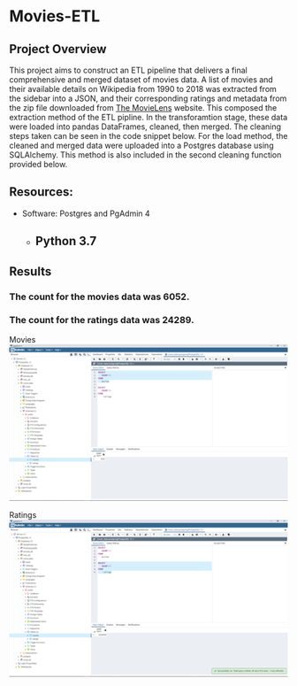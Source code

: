 # Movies-ETL
## Project Overview

This project aims to construct an ETL pipeline that delivers a final comprehensive and merged dataset of movies data. A list of movies and their available details on Wikipedia from 1990 to 2018 was extracted from the sidebar into a JSON, and their corresponding ratings and metadata from the zip file downloaded from [The MovieLens](https://www.themoviedb.org/) website. This composed the extraction method of the ETL pipline. In the transforamtion stage, these data were loaded into pandas DataFrames, cleaned, then merged. The cleaning steps taken can be seen in the code snippet below. For the load method, the cleaned and merged data were uploaded into a Postgres database using SQLAlchemy. This method is also included in the second cleaning function provided below.

## Resources:
- Software: Postgres and PgAdmin 4
  - Python 3.7
    -   
## Results
### The count for the movies data was 6052.

### The count for the ratings data was 24289.

Movies
![Movies_DB](/Resources/movies_query.png)

Ratings
![Ratings_DB](/Resources/ratings_query.png)
